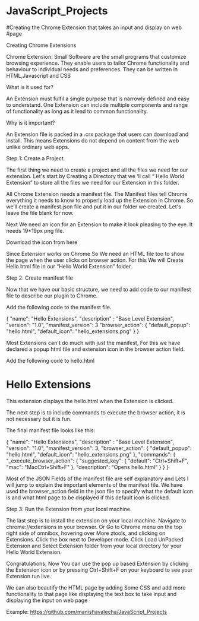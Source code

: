 # JavaScript_Projects
#Creating the Chrome Extension that takes an input and display on web #page

Creating Chrome Extensions


Chrome Extension: Small Software are the small programs that customize browsing experience.
They enable users to tailor Chrome functionality and behaviour to individual needs and preferences.
They can be written in HTML,Javascript and CSS

What is it used for?

An Extension must fulfil a single purpose that is narrowly defined and easy to understand.
One Extension can include multiple components and range of functionality as long as it lead to common functionality.

Why is it important?

An Extension file is packed in a .crx package that users can download and install. This means Extensions do not depend on content from the web unlike ordinary web apps.

Step 1: Create a Project.

The first thing we need to create  a project and all the files we need for our extension. 
Let's start by Creating a Directory that we ‘ll call  “ Hello World Extension”  to store all the files we need for our Extension in this folder.

All Chrome Extension needs a manifest file. The Manifest files tell Chrome everything it needs to know to properly load up the Extension in Chrome.
So we’ll create a manifest.json file and put it in our folder we created.
Let's leave the file blank for now.

Next We need an icon for an Extension to make it look pleasing to the eye. It needs 19*19px png file. 

Download the icon from here 

Since Extension works on Chrome So We need an HTML file too to show the page when the user clicks on browser action.
For this We will Create Hello.html file in our “Hello World Extension” folder.

Step 2: Create manifest file

Now that we have our basic structure, we need to add code to our manifest file to describe our plugin to Chrome.

Add the following code to the manifest file.

{
 "name": "Hello Extensions",
 "description" : "Base Level Extension",
 "version": "1.0",
 "manifest_version": 3
"browser_action": {
   "default_popup": "hello.html",
   "default_icon": "hello_extensions.png"
 }
}

Most Extensions can't do much with just the manifest, For this we have declared a popup html file and extension icon in the browser action field.

Add the following code to hello.html

<html>
 <body>
   <h1>Hello Extensions</h1>
 </body>
</html>


This extension displays the hello.html when the Extension is clicked.

The next step is to include commands to execute the browser action, it is not necessary but it is fun.

The final manifest file looks like this:

{
 "name": "Hello Extensions",
 "description" : "Base Level Extension",
 "version": "1.0",
 "manifest_version": 3,
 "browser_action": {
   "default_popup": "hello.html",
   "default_icon": "hello_extensions.png"
 },
 "commands": {
   "_execute_browser_action": {
     "suggested_key": {
       "default": "Ctrl+Shift+F",
       "mac": "MacCtrl+Shift+F"
     },
     "description": "Opens hello.html"
   }
 }
}

Most of the JSON Fields of the manifest file are self explanatory and Lets I will jump to explain the important elements of the manifest file.
We have used the browser_action field in the json file to specify what the default icon is and what html page to be displayed if this default icon is clicked.

Step 3: Run the Extension from your local machine.

The last step is to install the extension on your local machine.
Navigate to chrome://extensions in your browser. 
Or Go to Chrome menu on the top right side of omnibox, hovering over More ztools, and clicking on Extensions.
Click the box next to Developer mode.
Click Load UnPacked Extension and Select Extension folder from your local directory for your Hello World Extension.

Congratulations, Now You can use the pop up based Extension by clicking the Extension icon or by pressing Ctrl+Shift+F on your keyboard to see your Extension run live.

We can also beautify the HTML page by adding Some CSS and add more functionality to that page like displaying the text box to take input and displaying the input on web page


Example:
https://github.com/manishavalecha/JavaScript_Projects

